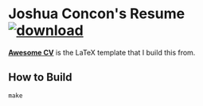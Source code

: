 # Joshua Concon's Resume [![download](https://img.shields.io/badge/download-pdf-green.svg)](https://github.com/JoshuaConcon/resume/raw/master/resume.pdf)


[**Awesome CV**](https://github.com/posquit0/Awesome-CV) is the LaTeX template that I build this from.

## How to Build

`make`
